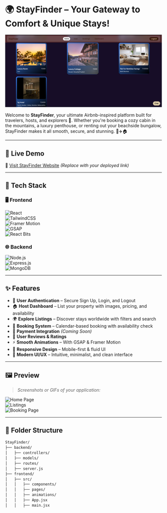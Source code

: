 # 🌍 StayFinder – Your Gateway to Comfort & Unique Stays!

![StayFinder Home](https://raw.githubusercontent.com/Ansh-Majumdar619/stayfinder/main/frontend/public/stayfinderhome.png)


Welcome to **StayFinder**, your ultimate Airbnb-inspired platform built for travelers, hosts, and explorers 🌄. Whether you're booking a cozy cabin in the mountains, a luxury penthouse, or renting out your beachside bungalow, StayFinder makes it all smooth, secure, and stunning. 💼✈️🏠

---

## 🚀 Live Demo

🔗 [Visit StayFinder Website](#) *(Replace with your deployed link)*

---

## 🧰 Tech Stack

### 🖥️ Frontend
![React](https://img.shields.io/badge/React-61DAFB?style=for-the-badge&logo=react)  
![TailwindCSS](https://img.shields.io/badge/TailwindCSS-06B6D4?style=for-the-badge&logo=tailwind-css)  
![Framer Motion](https://img.shields.io/badge/Framer--Motion-EF008F?style=for-the-badge&logo=framer)  
![GSAP](https://img.shields.io/badge/GSAP-88CE02?style=for-the-badge&logo=greensock)  
![React Bits](https://img.shields.io/badge/React--Bits-000000?style=for-the-badge)

### 🌐 Backend
![Node.js](https://img.shields.io/badge/Node.js-339933?style=for-the-badge&logo=nodedotjs)  
![Express.js](https://img.shields.io/badge/Express.js-000000?style=for-the-badge&logo=express)  
![MongoDB](https://img.shields.io/badge/MongoDB-47A248?style=for-the-badge&logo=mongodb)

---

## ✨ Features

- 🔐 **User Authentication** – Secure Sign Up, Login, and Logout
- 🏠 **Host Dashboard** – List your property with images, pricing, and availability
- 🌍 **Explore Listings** – Discover stays worldwide with filters and search
- 📅 **Booking System** – Calendar-based booking with availability check
- 🧾 **Payment Integration** *(Coming Soon)*
- 💬 **User Reviews & Ratings**
- ⚡ **Smooth Animations** – With GSAP & Framer Motion
- 📱 **Responsive Design** – Mobile-first & fluid UI
- 🌈 **Modern UI/UX** – Intuitive, minimalist, and clean interface

---

## 🖼️ Preview

> *Screenshots or GIFs of your application:*

![Home Page](https://picsum.photos/600/300?random=2)  
![Listings](https://picsum.photos/600/300?random=3)  
![Booking Page](https://picsum.photos/600/300?random=4)

---

## 📁 Folder Structure

```bash
StayFinder/
├── backend/
│   ├── controllers/
│   ├── models/
│   ├── routes/
│   ├── server.js
├── frontend/
│   ├── src/
│   │   ├── components/
│   │   ├── pages/
│   │   ├── animations/
│   │   ├── App.jsx
│   │   ├── main.jsx

